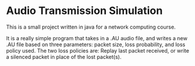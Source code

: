Audio Transmission Simulation
=================

This is a small project written in java for a network computing course.

It is a really simple program that takes in a .AU audio file, and writes a new .AU file based on three parameters: packet size, loss probability, and loss policy used. The two loss policies are: Replay last packet received, or write a silenced packet in place of the lost packet(s).
